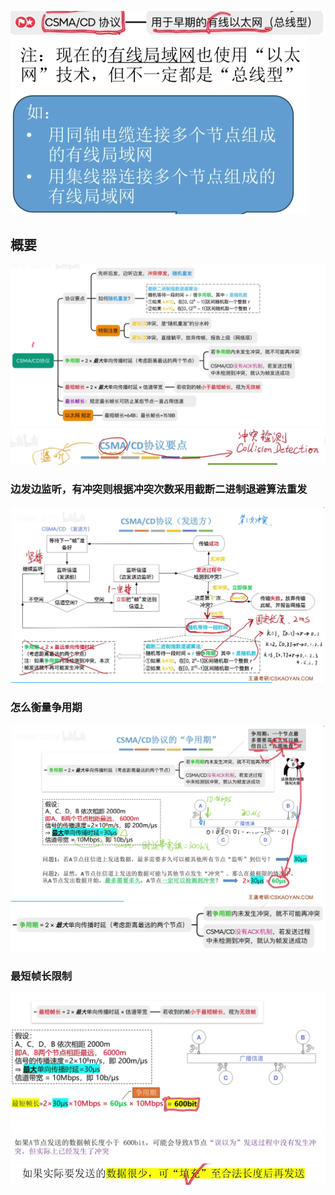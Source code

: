 


![输入图片说明](/imgs/2025-07-27/xEpdEHYtZENezuQU.png)
![输入图片说明](/imgs/2025-07-27/tlLrJdvotNdv9VIC.png)

## 概要
![输入图片说明](/imgs/2025-07-27/jiOvg68C89MuVlOP.png)
![输入图片说明](/imgs/2025-07-27/PkiBeOCgC8ERBsjl.png)

### 边发边监听，有冲突则根据冲突次数采用截断二进制退避算法重发
![输入图片说明](/imgs/2025-07-27/xrcLkesxCakJst8t.png)

### 怎么衡量争用期
![输入图片说明](/imgs/2025-07-31/5uOiEVCEQaKqHYrf.png)
![输入图片说明](/imgs/2025-07-31/4gGZJZG8HcmI18do.png)

### 最短帧长限制
![输入图片说明](/imgs/2025-07-31/BAkmKPvUL6shoOS8.png)
![输入图片说明](/imgs/2025-07-31/9VfDKBXVNwvLDa9b.png)
![输入图片说明](/imgs/2025-07-31/iJkojHF6LUQxt3yS.png)
<!--stackedit_data:
eyJoaXN0b3J5IjpbMTU0OTA4NDgwMSw0NjI0Mjc3NDcsMTM5ND
A5MDUxMywtMTQwODI1ODk4OF19
-->